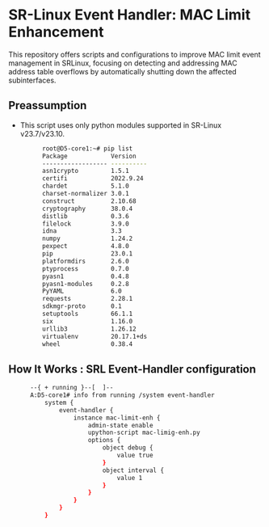# SR-Linux Event Handler: MAC Limit Enhancement

This repository offers scripts and configurations to improve MAC limit event management in SRLinux, focusing on detecting and addressing MAC address table overflows by automatically shutting down the affected subinterfaces.
## Preassumption
- This script uses only python modules supported in SR-Linux v23.7/v23.10.
  ~~~bash
        root@D5-core1:~# pip list
        Package            Version
        ------------------ ----------
        asn1crypto         1.5.1
        certifi            2022.9.24
        chardet            5.1.0
        charset-normalizer 3.0.1
        construct          2.10.68
        cryptography       38.0.4
        distlib            0.3.6
        filelock           3.9.0
        idna               3.3
        numpy              1.24.2
        pexpect            4.8.0
        pip                23.0.1
        platformdirs       2.6.0
        ptyprocess         0.7.0
        pyasn1             0.4.8
        pyasn1-modules     0.2.8
        PyYAML             6.0
        requests           2.28.1
        sdkmgr-proto       0.1
        setuptools         66.1.1
        six                1.16.0
        urllib3            1.26.12
        virtualenv         20.17.1+ds
        wheel              0.38.4
  ~~~

## How It Works : SRL Event-Handler configuration

~~~bash
      --{ + running }--[  ]--
      A:D5-core1# info from running /system event-handler
          system {
              event-handler {
                  instance mac-limit-enh {
                      admin-state enable
                      upython-script mac-limig-enh.py
                      options {
                          object debug {
                              value true
                          }
                          object interval {
                              value 1
                          }
                      }
                  }
              }
          }
~~~


